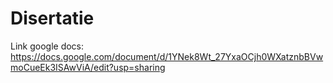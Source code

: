 # Disertatie
Link google docs: https://docs.google.com/document/d/1YNek8Wt_27YxaOCjh0WXatznbBVwmoCueEk3ISAwViA/edit?usp=sharing
